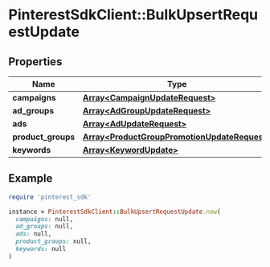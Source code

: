 # PinterestSdkClient::BulkUpsertRequestUpdate

## Properties

| Name | Type | Description | Notes |
| ---- | ---- | ----------- | ----- |
| **campaigns** | [**Array&lt;CampaignUpdateRequest&gt;**](CampaignUpdateRequest.md) |  | [optional] |
| **ad_groups** | [**Array&lt;AdGroupUpdateRequest&gt;**](AdGroupUpdateRequest.md) |  | [optional] |
| **ads** | [**Array&lt;AdUpdateRequest&gt;**](AdUpdateRequest.md) |  | [optional] |
| **product_groups** | [**Array&lt;ProductGroupPromotionUpdateRequest&gt;**](ProductGroupPromotionUpdateRequest.md) |  | [optional] |
| **keywords** | [**Array&lt;KeywordUpdate&gt;**](KeywordUpdate.md) |  | [optional] |

## Example

```ruby
require 'pinterest_sdk'

instance = PinterestSdkClient::BulkUpsertRequestUpdate.new(
  campaigns: null,
  ad_groups: null,
  ads: null,
  product_groups: null,
  keywords: null
)
```

